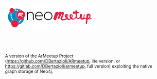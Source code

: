 <p align="left">
  <img src = "https://github.com/DBertazioli/NeoMeetup/blob/master/images/NeoMeetup.png" width = "60%"></a>
</p>

## &nbsp;

A version of the ArMeetup Project (https://github.com/DBertazioli/ARmeetup, lite version, or https://gitlab.com/DBertazioli/armeetup, full version) exploiting the native graph storage of Neo4j.
